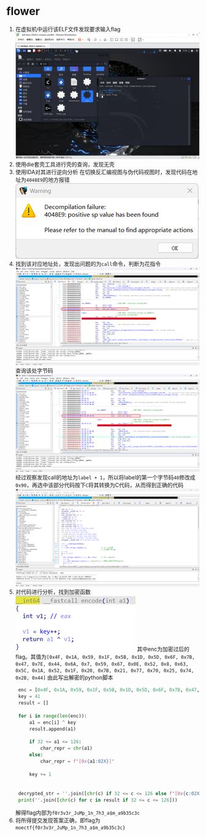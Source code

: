 # flower
1. 在虚拟机中运行该ELF文件发现要求输入flag
   ![01](./picture/01.png)
2. 使用die套壳工具进行壳的查询，发现无壳
3. 使用IDA对其进行逆向分析
   在切换反汇编视图与伪代码视图时，发现代码在地址为`4048E9`的地方报错
   ![02](./picture/02.png)
4. 找到该对应地址处，发现出问题的为`call`命令，判断为花指令
   ![03](./picture/03.png)
   查询该处字节码
   ![04](./picture/04.png)
   经过观察发现call的地址为`label + 1`，所以将label的第一个字节码`48`修改成`0x90`，再选中该部分代码按下`C`将其转换为C代码，从而得到正确的代码
   ![05](./picture/05.png)
5. 对代码进行分析，找到加密函数
   ![06](./picture/06.png)
   其中enc为加密过后的flag。其值为`[0x4F, 0x1A, 0x59, 0x1F, 0x5B, 0x1D, 0x5D, 0x6F, 0x7B, 0x47, 0x7E, 0x44, 0x6A, 0x7, 0x59, 0x67, 0x0E, 0x52, 0x8, 0x63, 0x5C, 0x1A, 0x52, 0x1F, 0x20, 0x7B, 0x21, 0x77, 0x70, 0x25, 0x74, 0x2B, 0x44]`
   由此写出解密的python脚本
   ```py
    enc = [0x4F, 0x1A, 0x59, 0x1F, 0x5B, 0x1D, 0x5D, 0x6F, 0x7B, 0x47, 0x7E, 0x44, 0x6A, 0x7, 0x59, 0x67, 0x0E, 0x52, 0x8, 0x63, 0x5C, 0x1A, 0x52, 0x1F, 0x20, 0x7B, 0x21, 0x77, 0x70, 0x25, 0x74, 0x2B, 0x44]
    key = 41  
    result = []

    for i in range(len(enc)):
        a1 = enc[i] ^ key
        result.append(a1)
        
        if 32 <= a1 <= 126:
            char_repr = chr(a1)
        else:
            char_repr = f"[0x{a1:02X}]"
        
        key += 1


    decrypted_str = ''.join([chr(c) if 32 <= c <= 126 else f"[0x{c:02X}]" for c in result])
    print(''.join([chr(c) for c in result if 32 <= c <= 126]))
    ```
    解得flag内部为`f0r3v3r_JuMp_1n_7h3_a$m_a9b35c3c`
6. 将所得提交发现答案正确，即flag为`moectf{f0r3v3r_JuMp_1n_7h3_a$m_a9b35c3c}`